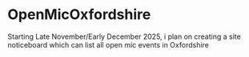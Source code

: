 # OpenMicOxfordshire
Starting Late November/Early December 2025, i plan on creating a site noticeboard which can list all open mic events in Oxfordshire
